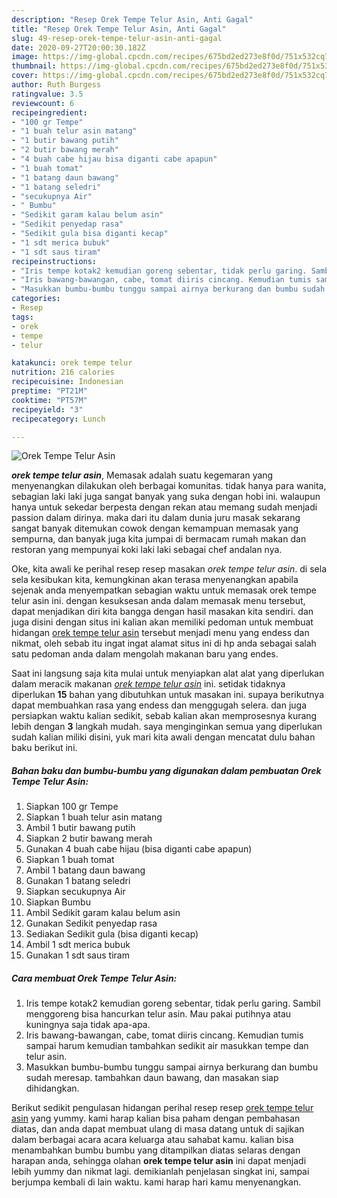 ```yaml
---
description: "Resep Orek Tempe Telur Asin, Anti Gagal"
title: "Resep Orek Tempe Telur Asin, Anti Gagal"
slug: 49-resep-orek-tempe-telur-asin-anti-gagal
date: 2020-09-27T20:00:30.182Z
image: https://img-global.cpcdn.com/recipes/675bd2ed273e8f0d/751x532cq70/orek-tempe-telur-asin-foto-resep-utama.jpg
thumbnail: https://img-global.cpcdn.com/recipes/675bd2ed273e8f0d/751x532cq70/orek-tempe-telur-asin-foto-resep-utama.jpg
cover: https://img-global.cpcdn.com/recipes/675bd2ed273e8f0d/751x532cq70/orek-tempe-telur-asin-foto-resep-utama.jpg
author: Ruth Burgess
ratingvalue: 3.5
reviewcount: 6
recipeingredient:
- "100 gr Tempe"
- "1 buah telur asin matang"
- "1 butir bawang putih"
- "2 butir bawang merah"
- "4 buah cabe hijau bisa diganti cabe apapun"
- "1 buah tomat"
- "1 batang daun bawang"
- "1 batang seledri"
- "secukupnya Air"
- " Bumbu"
- "Sedikit garam kalau belum asin"
- "Sedikit penyedap rasa"
- "Sedikit gula bisa diganti kecap"
- "1 sdt merica bubuk"
- "1 sdt saus tiram"
recipeinstructions:
- "Iris tempe kotak2 kemudian goreng sebentar, tidak perlu garing. Sambil menggoreng bisa hancurkan telur asin. Mau pakai putihnya atau kuningnya saja tidak apa-apa."
- "Iris bawang-bawangan, cabe, tomat diiris cincang. Kemudian tumis sampai harum kemudian tambahkan sedikit air masukkan tempe dan telur asin."
- "Masukkan bumbu-bumbu tunggu sampai airnya berkurang dan bumbu sudah meresap. tambahkan daun bawang, dan masakan siap dihidangkan."
categories:
- Resep
tags:
- orek
- tempe
- telur

katakunci: orek tempe telur 
nutrition: 216 calories
recipecuisine: Indonesian
preptime: "PT21M"
cooktime: "PT57M"
recipeyield: "3"
recipecategory: Lunch

---
```



![Orek Tempe Telur Asin](https://img-global.cpcdn.com/recipes/675bd2ed273e8f0d/751x532cq70/orek-tempe-telur-asin-foto-resep-utama.jpg)

<b><i>orek tempe telur asin</i></b>, Memasak adalah suatu kegemaran yang menyenangkan dilakukan oleh berbagai komunitas. tidak hanya para wanita, sebagian laki laki juga sangat banyak yang suka dengan hobi ini. walaupun hanya untuk sekedar berpesta dengan rekan atau memang sudah menjadi passion dalam dirinya. maka dari itu dalam dunia juru masak sekarang sangat banyak ditemukan cowok dengan kemampuan memasak yang sempurna, dan banyak juga kita jumpai di bermacam rumah makan dan restoran yang mempunyai koki laki laki sebagai chef andalan nya.



Oke, kita awali ke perihal resep resep masakan <i>orek tempe telur asin</i>. di sela sela kesibukan kita, kemungkinan akan terasa menyenangkan apabila sejenak anda menyempatkan sebagian waktu untuk memasak orek tempe telur asin ini. dengan kesuksesan anda dalam memasak menu tersebut, dapat menjadikan diri kita bangga dengan hasil masakan kita sendiri. dan juga disini dengan situs ini kalian akan memiliki pedoman untuk membuat hidangan <u>orek tempe telur asin</u> tersebut menjadi menu yang endess dan nikmat, oleh sebab itu ingat ingat alamat situs ini di hp anda sebagai salah satu pedoman anda dalam mengolah makanan baru yang endes.


Saat ini langsung saja kita mulai untuk menyiapkan alat alat yang diperlukan dalam meracik makanan <u><i>orek tempe telur asin</i></u> ini. setidak tidaknya diperlukan <b>15</b> bahan yang dibutuhkan untuk masakan ini. supaya berikutnya dapat membuahkan rasa yang endess dan menggugah selera. dan juga persiapkan waktu kalian sedikit, sebab kalian akan memprosesnya kurang lebih dengan <b>3</b> langkah mudah. saya menginginkan semua yang diperlukan sudah kalian miliki disini, yuk mari kita awali dengan mencatat dulu bahan baku berikut ini.

<!--inarticleads1-->

##### Bahan baku dan bumbu-bumbu yang digunakan dalam pembuatan Orek Tempe Telur Asin:

1. Siapkan 100 gr Tempe
1. Siapkan 1 buah telur asin matang
1. Ambil 1 butir bawang putih
1. Siapkan 2 butir bawang merah
1. Gunakan 4 buah cabe hijau (bisa diganti cabe apapun)
1. Siapkan 1 buah tomat
1. Ambil 1 batang daun bawang
1. Gunakan 1 batang seledri
1. Siapkan secukupnya Air
1. Siapkan  Bumbu
1. Ambil Sedikit garam kalau belum asin
1. Gunakan Sedikit penyedap rasa
1. Sediakan Sedikit gula (bisa diganti kecap)
1. Ambil 1 sdt merica bubuk
1. Gunakan 1 sdt saus tiram




<!--inarticleads2-->

##### Cara membuat Orek Tempe Telur Asin:

1. Iris tempe kotak2 kemudian goreng sebentar, tidak perlu garing. Sambil menggoreng bisa hancurkan telur asin. Mau pakai putihnya atau kuningnya saja tidak apa-apa.
1. Iris bawang-bawangan, cabe, tomat diiris cincang. Kemudian tumis sampai harum kemudian tambahkan sedikit air masukkan tempe dan telur asin.
1. Masukkan bumbu-bumbu tunggu sampai airnya berkurang dan bumbu sudah meresap. tambahkan daun bawang, dan masakan siap dihidangkan.




Berikut sedikit pengulasan hidangan perihal resep resep <u>orek tempe telur asin</u> yang yummy. kami harap kalian bisa paham dengan pembahasan diatas, dan anda dapat membuat ulang di masa datang untuk di sajikan dalam berbagai acara acara keluarga atau sahabat kamu. kalian bisa menambahkan bumbu bumbu yang ditampilkan diatas selaras dengan harapan anda, sehingga olahan <b>orek tempe telur asin</b> ini dapat menjadi lebih yummy dan nikmat lagi. demikianlah penjelasan singkat ini, sampai berjumpa kembali di lain waktu. kami harap hari kamu menyenangkan.
